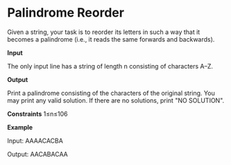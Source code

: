 # ****Palindrome Reorder****

Given a string, your task is to reorder its letters in such a way that it becomes a palindrome (i.e., it reads the same forwards and backwards).

**Input**

The only input line has a string of length n consisting of characters A–Z.

**Output**

Print a palindrome consisting of the characters of the original string. You may print any valid solution. If there are no solutions, print "NO SOLUTION".

**Constraints**
1≤n≤106


**Example**

Input:
AAAACACBA

Output:
AACABACAA